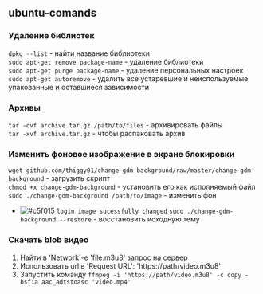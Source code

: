 ## ubuntu-comands
### Удаление библиотек<br>
```dpkg --list``` - найти название библиотеки<br>
```sudo apt-get remove package-name``` - удаление библиотеки<br>
```sudo apt-get purge package-name``` - удаление персональных настроек<br>
```sudo apt-get autoremove``` - удалить все устаревшие и неиспользуемые упакованные и оставшиеся зависимости

### Архивы<br>

```tar -cvf archive.tar.gz /path/to/files``` - архивировать файлы <br>
```tar -xvf archive.tar.gz``` - чтобы распаковать архив 

### Изменить фоновое изображение в экране блокировки<br>

```wget github.com/thiggy01/change-gdm-background/raw/master/change-gdm-background``` - загрузить скрипт<br>
```chmod +x change-gdm-background``` - установить его как исполняемый файл<br>
```sudo ./change-gdm-background /path/to/image```  - изменить фон<br>
- ![#c5f015](https://via.placeholder.com/15/c5f015/000000?text=+) `login image sucessfully changed`
```sudo ./change-gdm-background --restore``` - восстановить исходную тему

### Скачать blob видео<br>
1. Найти в 'Network'-е 'file.m3u8' запрос на сервер 
2. Использовать url в 'Request URL': 'https://path/video.m3u8'
3. Запустить команду ```ffmpeg -i 'https://path/video.m3u8' -c copy -bsf:a aac_adtstoasc 'video.mp4'```
